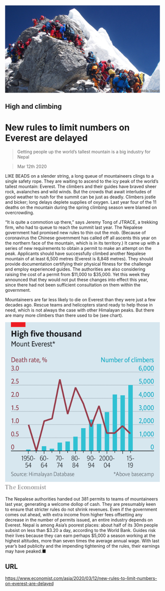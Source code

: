 ![](./images/20200314_ASP004.jpg)

## High and climbing

# New rules to limit numbers on Everest are delayed

> Getting people up the world’s tallest mountain is a big industry for Nepal

> Mar 12th 2020

LIKE BEADS on a slender string, a long queue of mountaineers clings to a single safety rope. They are waiting to ascend to the icy peak of the world’s tallest mountain: Everest. The climbers and their guides have braved sheer rock, avalanches and wild winds. But the crowds that await interludes of good weather to rush for the summit can be just as deadly. Climbers jostle and bicker; long delays deplete supplies of oxygen. Last year four of the 11 deaths on the mountain during the spring climbing season were blamed on overcrowding.

“It is quite a commotion up there,” says Jeremy Tong of JTRACE, a trekking firm, who had to queue to reach the summit last year. The Nepalese government had promised new rules to thin out the mob. (Because of coronavirus the Chinese government has called off all ascents this year on the northern face of the mountain, which is in its territory.) It came up with a series of new requirements to obtain a permit to make an attempt on the peak. Applicants should have successfully climbed another Nepalese mountain of at least 6,500 metres (Everest is 8,848 metres). They should provide documentation certifying their physical fitness for the challenge and employ experienced guides. The authorities are also considering raising the cost of a permit from $11,000 to $35,000. Yet this week they announced that they would not put these changes into effect this year, since there had not been sufficient consultation on them within the government.

Mountaineers are far less likely to die on Everest than they were just a few decades ago. Rescue teams and helicopters stand ready to help those in need, which is not always the case with other Himalayan peaks. But there are many more climbers than there used to be (see chart).

![](./images/20200314_ASC655.png)

The Nepalese authorities handed out 381 permits to teams of mountaineers last year, generating a welcome dollop of cash. They are presumably keen to ensure that stricter rules do not shrink revenues. Even if the government comes out ahead, with extra income from higher fees offsetting any decrease in the number of permits issued, an entire industry depends on Everest. Nepal is among Asia’s poorest places: about half of its 30m people subsist on less than $3.20 a day, according to the World Bank. Guides risk their lives because they can earn perhaps $5,000 a season working at the highest altitudes, more than seven times the average annual wage. With last year’s bad publicity and the impending tightening of the rules, their earnings may have peaked.■

## URL

https://www.economist.com/asia/2020/03/12/new-rules-to-limit-numbers-on-everest-are-delayed
